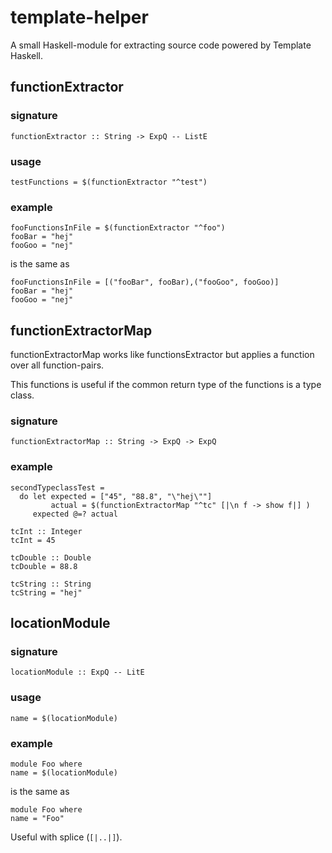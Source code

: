 # template-helper

A small Haskell-module for extracting source code powered by Template Haskell.

## functionExtractor

### signature

    functionExtractor :: String -> ExpQ -- ListE

### usage

    testFunctions = $(functionExtractor "^test")

### example

    fooFunctionsInFile = $(functionExtractor "^foo")
    fooBar = "hej"
    fooGoo = "nej"

is the same as

    fooFunctionsInFile = [("fooBar", fooBar),("fooGoo", fooGoo)]
    fooBar = "hej"
    fooGoo = "nej"


## functionExtractorMap ##

functionExtractorMap works like functionsExtractor but applies a function over all function-pairs.

This functions is useful if the common return type of the functions is a type class.

### signature

    functionExtractorMap :: String -> ExpQ -> ExpQ

### example

    secondTypeclassTest =
      do let expected = ["45", "88.8", "\"hej\""]
             actual = $(functionExtractorMap "^tc" [|\n f -> show f|] )
         expected @=? actual
    
    tcInt :: Integer
    tcInt = 45
    
    tcDouble :: Double
    tcDouble = 88.8
    
    tcString :: String
    tcString = "hej"


## locationModule

### signature

    locationModule :: ExpQ -- LitE

### usage

    name = $(locationModule)

### example

    module Foo where
    name = $(locationModule)

is the same as

    module Foo where
    name = "Foo"

Useful with splice (`[|..|]`).
